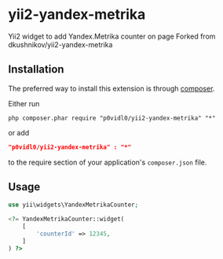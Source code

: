 yii2-yandex-metrika
===================

Yii2 widget to add Yandex.Metrika counter on page
Forked from dkushnikov/yii2-yandex-metrika


Installation
------------
The preferred way to install this extension is through [composer](http://getcomposer.org/download/).

Either run

```
php composer.phar require "p0vidl0/yii2-yandex-metrika" "*"
```

or add

```json
"p0vidl0/yii2-yandex-metrika" : "*"
```

to the require section of your application's `composer.json` file.

Usage
-----
```php
use yii\widgets\YandexMetrikaCounter;

<?= YandexMetrikaCounter::widget(
    [
        'counterId' => 12345,
    ]
) ?>
```
